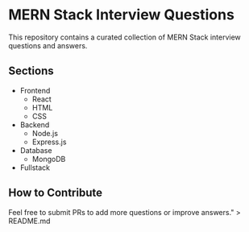 
# MERN Stack Interview Questions

This repository contains a curated collection of MERN Stack interview questions and answers.

## Sections
- Frontend
  - React
  - HTML
  - CSS
- Backend
  - Node.js
  - Express.js
- Database
  - MongoDB
- Fullstack

## How to Contribute
Feel free to submit PRs to add more questions or improve answers." > README.md
